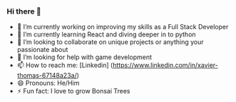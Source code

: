 ### Hi there 👋
- 🔭 I’m currently working on improving my skills as a Full Stack Developer 
- 🌱 I’m currently learning React and diving deeper in to python
- 👯 I’m looking to collaborate on unique projects or anything your passionate about 
- 🤔 I’m looking for help with game development 
- 📫 How to reach me: [Linkedin] (https://www.linkedin.com/in/xavier-thomas-67148a23a/)
- 😄 Pronouns: He/Him
- ⚡ Fun fact: I love to grow Bonsai Trees

